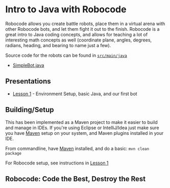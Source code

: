 # Intro to Java with Robocode

Robocode allows you create battle robots, place them in a virtual arena with other
Robocode bots, and let them fight it out to the finish.  Robocode is a great intro to Java coding concepts,
and allows for teaching a lot of interesting math concepts as well (coordinate plane, angles, degrees, radians,
heading, and bearing to name just a few).

Source code for the robots can be found in [``src/main/java``](https://github.com/rvacoderdojo/lessons/tree/master/robocode/java-with-robocode/src/main/java)

- [SimpleBot.java](https://github.com/rvacoderdojo/lessons/blob/master/robocode/java-with-robocode/src/main/java/coderdojo/bots/simple/SimpleBot.java)

## Presentations
- [Lesson 1](http://goo.gl/7ICTZ1) - Environment Setup, basic Java, and our first bot

## Building/Setup
This has been implemented as a Maven project to make it easier to build and manage in IDEs.  If you're using Eclipse
or IntelliJ/Idea just make sure you have [Maven](http://maven.apache.org/) setup on your system, and Maven plugins installed
in your IDE.

From commandline, have [Maven](http://maven.apache.org/) installed, and do a basic: ``mvn clean package``

For Robocode setup, see instructions in [Lesson 1](http://goo.gl/7ICTZ1)

## Robocode: Code the Best, Destroy the Rest

